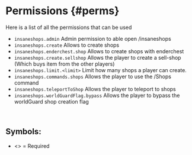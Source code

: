 # Permissions {#perms}
Here is a list of all the permissions that can be used
<br>

* `insaneshops.admin`
  Admin permission to able open /insaneshops
* `insaneshops.create`
  Allows to create shops 
* `insaneshops.enderchest.shop`
  Allows to create shops with enderchest
* `insaneshops.create.sellshop`
  Allows the player to create a sell-shop (Which buys item from the other players)
* `insaneshops.limit.<limit>`
  Limit how many shops a player can create.
* `insaneshops.commands.shops`
  Allows the player to use the /Shops command
* `insaneshops.teleportToShop`
  Allows the player to teleport to shops
* `insaneshops.worldGuardFlag.bypass`
  Allows the player to bypass the worldGuard shop creation flag
<br>

## Symbols:
- <> = Required
